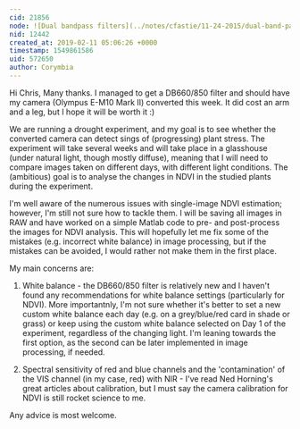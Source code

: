 ```yaml
---
cid: 21856
node: ![Dual bandpass filters](../notes/cfastie/11-24-2015/dual-band-pass-filters)
nid: 12442
created_at: 2019-02-11 05:06:26 +0000
timestamp: 1549861586
uid: 572650
author: Corymbia
---
```


 Hi Chris,
Many thanks. I managed to get a DB660/850 filter and should have my camera (Olympus E-M10 Mark II) converted this week. It did cost an arm and a leg, but I hope it will be worth it :)

We are running a drought experiment, and my goal is to see whether the converted camera can detect sings of (progressing) plant stress. The experiment will take several weeks and will take place in a glasshouse (under natural light, though mostly diffuse), meaning that I will need to compare images taken on different days, with different light conditions. The (ambitious) goal is to analyse the changes in NDVI in the studied plants during the experiment.

I'm well aware of the numerous issues with single-image NDVI estimation; however, I'm still not sure how to tackle them. I will be saving all images in RAW and have worked on a simple Matlab code to pre- and post-process the images for NDVI analysis. This will hopefully let me fix some of the mistakes (e.g. incorrect white balance) in image processing, but if the mistakes can be avoided, I would rather not make them in the first place.

My main concerns are:
1. White balance - the DB660/850 filter is relatively new and I haven't found any recommendations for white balance settings (particularly for NDVI). More importantnly, I'm not sure whether it's better to set a new custom white balance each day (e.g. on a grey/blue/red card in shade or grass) or keep using the custom white balance selected on Day 1 of the experiment, regardless of the changing light. I'm leaning towards the first option, as the second can be later implemented in image processing, if needed.

2. Spectral sensitivity of red and blue channels and the 'contamination' of the VIS channel (in my case, red) with NIR - I've read Ned Horning's great articles about calibration, but I must say the camera calibration for NDVI is still rocket science to me.

Any advice is most welcome.